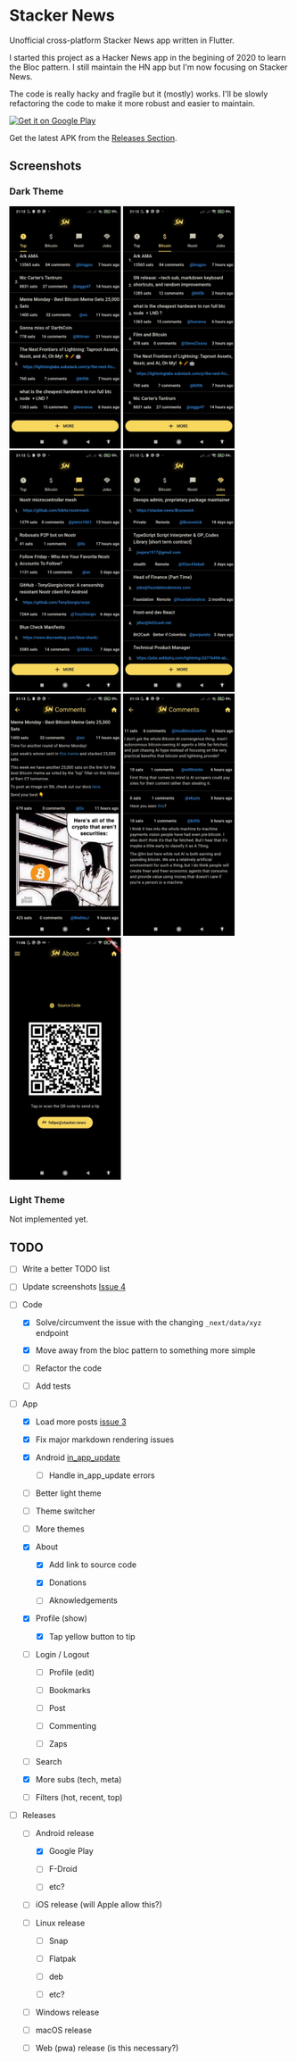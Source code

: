# Stacker News

Unofficial cross-platform Stacker News app written in Flutter.

I started this project as a Hacker News app in the begining of 2020 to learn the Bloc pattern. I still maintain the HN app but I'm now focusing on Stacker News.

The code is really hacky and fragile but it (mostly) works. I'll be slowly refactoring the code to make it more robust and easier to maintain.

[<img src="https://play.google.com/intl/en_us/badges/images/generic/en-play-badge.png"
     alt="Get it on Google Play"
     height="80">](https://play.google.com/store/apps/details?id=news.stacker.app)

Get the latest APK from the [Releases Section](https://github.com/felipebueno/stacker_news/releases/latest).

## Screenshots

### Dark Theme

<p float="left">
  <img src="./screenshots/dark/top_dark1.jpeg" alt="drawing" width="200"/>
  <img src="./screenshots/dark/bitcoin_dark1.jpeg" alt="drawing" width="200"/>
  <img src="./screenshots/dark/nostr_dark1.jpeg" alt="drawing" width="200"/>
  <img src="./screenshots/dark/jobs_dark1.jpeg" alt="drawing" width="200"/>
  <img src="./screenshots/dark/comments_dark1.jpeg" alt="drawing" width="200"/>
  <img src="./screenshots/dark/comments_dark2.jpeg" alt="drawing" width="200"/>
  <img src="./screenshots/dark/about_dark1.jpeg" alt="drawing" width="200"/>
</p>

### Light Theme

<!-- <p float="left">
  <img src="./screenshots/light/top_light1.jpeg" alt="drawing" width="200"/>
  <img src="./screenshots/light/bitcoin_light1.jpeg" alt="drawing" width="200"/>
  <img src="./screenshots/light/nostr_light1.jpeg" alt="drawing" width="200"/>
  <img src="./screenshots/light/jobs_light1.jpeg" alt="drawing" width="200"/>
  <img src="./screenshots/light/comments_light1.jpeg" alt="drawing" width="200"/>
  <img src="./screenshots/light/comments_light2.jpeg" alt="drawing" width="200"/>
</p> -->

Not implemented yet.

## TODO

- [ ] Write a better TODO list

- [ ] Update screenshots [Issue 4](https://github.com/felipebueno/stacker_news/issues/4)

- [ ] Code

  - [x] Solve/circumvent the issue with the changing `_next/data/xyz` endpoint

  - [x] Move away from the bloc pattern to something more simple

  - [ ] Refactor the code

  - [ ] Add tests

- [ ] App

  - [x] Load more posts [issue 3](https://github.com/felipebueno/stacker_news/issues/3)

  - [x] Fix major markdown rendering issues

  - [x] Android [in_app_update](https://pub.dev/packages/in_app_update)

    - [ ] Handle in_app_update errors

  - [ ] Better light theme

  - [ ] Theme switcher

  - [ ] More themes

  - [x] About

    - [x] Add link to source code

    - [x] Donations

    - [ ] Aknowledgements

  - [x] Profile (show)

    - [x] Tap yellow button to tip

  - [ ] Login / Logout

    - [ ] Profile (edit)

    - [ ] Bookmarks

    - [ ] Post

    - [ ] Commenting

    - [ ] Zaps

  - [ ] Search

  - [x] More subs (tech, meta)

  - [ ] Filters (hot, recent, top)

- [ ] Releases

  - [ ] Android release

    - [x] Google Play

    - [ ] F-Droid

    - [ ] etc?

  - [ ] iOS release (will Apple allow this?)

  - [ ] Linux release

    - [ ] Snap

    - [ ] Flatpak

    - [ ] deb

    - [ ] etc?

  - [ ] Windows release

  - [ ] macOS release

  - [ ] Web (pwa) release (is this necessary?)
